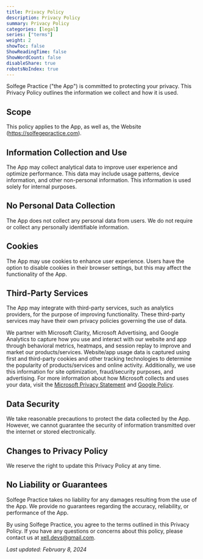 ```yaml
---
title: Privacy Policy
description: Privacy Policy
summary: Privacy Policy
categories: [legal]
series: ["terms"]
weight: 2
showToc: false
ShowReadingTime: false
ShowWordCount: false
disableShare: true
robotsNoIndex: true
---
```



Solfege Practice ("the App") is committed to protecting your privacy. This Privacy Policy outlines the information we collect and how it is used.

## Scope

This policy applies to the App, as well as, the Website (https://solfegepractice.com).

## Information Collection and Use

The App may collect analytical data to improve user experience and optimize performance. This data may include usage patterns, device information, and other non-personal information. This information is used solely for internal purposes.

## No Personal Data Collection

The App does not collect any personal data from users. We do not require or collect any personally identifiable information.

## Cookies

The App may use cookies to enhance user experience. Users have the option to disable cookies in their browser settings, but this may affect the functionality of the App.

## Third-Party Services

The App may integrate with third-party services, such as analytics providers, for the purpose of improving functionality. These third-party services may have their own privacy policies governing the use of data.

We partner with Microsoft Clarity, Microsoft Advertising, and Google Analytics to capture how you use and interact with our website and app through behavioral metrics, heatmaps, and session replay to improve and market our products/services. Website/app usage data is captured using first and third-party cookies and other tracking technologies to determine the popularity of products/services and online activity. Additionally, we use this information for site optimization, fraud/security purposes, and advertising. For more information about how Microsoft collects and uses your data, visit the [Microsoft Privacy Statement](https://privacy.microsoft.com/en-US/privacystatement) and [Google Policy](https://policies.google.com/technologies/partner-sites).

## Data Security

We take reasonable precautions to protect the data collected by the App. However, we cannot guarantee the security of information transmitted over the internet or stored electronically.

## Changes to Privacy Policy

We reserve the right to update this Privacy Policy at any time.

## No Liability or Guarantees

Solfege Practice takes no liability for any damages resulting from the use of the App. We provide no guarantees regarding the accuracy, reliability, or performance of the App.

By using Solfege Practice, you agree to the terms outlined in this Privacy Policy. If you have any questions or concerns about this policy, please contact us at xell.devs@gmail.com.

*Last updated: February 8, 2024*
